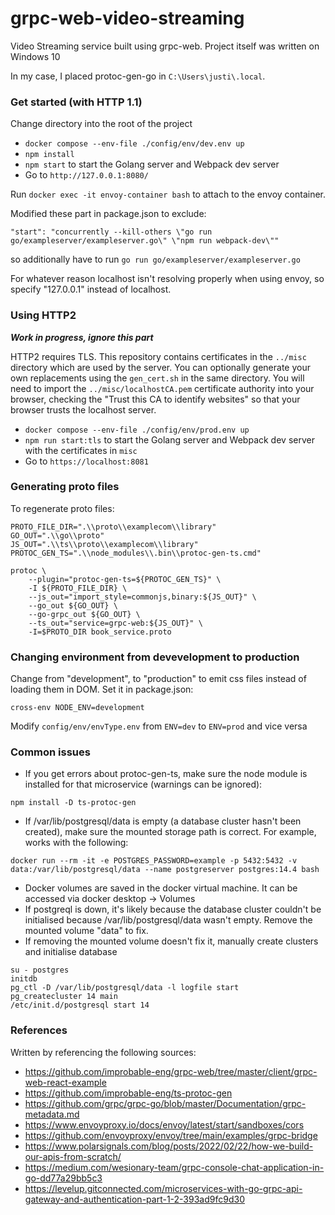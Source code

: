 # grpc-web-video-streaming

Video Streaming service built using grpc-web. Project itself was written on Windows 10

In my case, I placed protoc-gen-go in `C:\Users\justi\.local`.

### Get started (with HTTP 1.1)

Change directory into the root of the project
* `docker compose --env-file ./config/env/dev.env up`
* `npm install`
* `npm start` to start the Golang server and Webpack dev server
* Go to `http://127.0.0.1:8080/`

Run `docker exec -it envoy-container bash` to attach to the envoy container.

Modified these part in package.json to exclude:
```
"start": "concurrently --kill-others \"go run go/exampleserver/exampleserver.go\" \"npm run webpack-dev\""
```
so additionally have to run `go run go/exampleserver/exampleserver.go`

For whatever reason localhost isn't resolving properly when using envoy, so specify "127.0.0.1" instead of localhost.

### Using HTTP2

***Work in progress, ignore this part***

HTTP2 requires TLS. This repository contains certificates in the `../misc` directory which are used by the server. You can optionally generate your own replacements using the `gen_cert.sh` in the same directory.
You will need to import the `../misc/localhostCA.pem` certificate authority into your browser, checking the "Trust this CA to identify websites" so that your browser trusts the localhost server.

* `docker compose --env-file ./config/env/prod.env up`
* `npm run start:tls` to start the Golang server and Webpack dev server with the certificates in `misc`
* Go to `https://localhost:8081`

### Generating proto files

To regenerate proto files:
```
PROTO_FILE_DIR=".\\proto\\examplecom\\library"
GO_OUT=".\\go\\proto"
JS_OUT=".\\ts\\proto\\examplecom\\library"
PROTOC_GEN_TS=".\\node_modules\\.bin\\protoc-gen-ts.cmd"

protoc \
    --plugin="protoc-gen-ts=${PROTOC_GEN_TS}" \
    -I ${PROTO_FILE_DIR} \
    --js_out="import_style=commonjs,binary:${JS_OUT}" \
    --go_out ${GO_OUT} \
    --go-grpc_out ${GO_OUT} \
    --ts_out="service=grpc-web:${JS_OUT}" \
    -I=$PROTO_DIR book_service.proto
```

### Changing environment from devevelopment to production

Change from "development", to "production" to emit css files instead of loading them in DOM. Set it in package.json:
```
cross-env NODE_ENV=development
```

Modify `config/env/envType.env` from `ENV=dev` to `ENV=prod` and vice versa

### Common issues

* If you get errors about protoc-gen-ts, make sure the node module is installed for that microservice (warnings can be ignored):
```
npm install -D ts-protoc-gen
```
* If /var/lib/postgresql/data is empty (a database cluster hasn't been created), make sure the mounted storage path is correct. For example, works with the following:
```
docker run --rm -it -e POSTGRES_PASSWORD=example -p 5432:5432 -v data:/var/lib/postgresql/data --name postgreserver postgres:14.4 bash
```
* Docker volumes are saved in the docker virtual machine. It can be accessed via docker desktop -> Volumes
* If postgreql is down, it's likely because the database cluster couldn't be initialised because /var/lib/postgresql/data wasn't empty. Remove the mounted volume "data" to fix.
* If removing the mounted volume doesn't fix it, manually create clusters and initialise database
```
su - postgres
initdb
pg_ctl -D /var/lib/postgresql/data -l logfile start
pg_createcluster 14 main
/etc/init.d/postgresql start 14
```

### References

Written by referencing the following sources:
* https://github.com/improbable-eng/grpc-web/tree/master/client/grpc-web-react-example
* https://github.com/improbable-eng/ts-protoc-gen
* https://github.com/grpc/grpc-go/blob/master/Documentation/grpc-metadata.md
* https://www.envoyproxy.io/docs/envoy/latest/start/sandboxes/cors
* https://github.com/envoyproxy/envoy/tree/main/examples/grpc-bridge
* https://www.polarsignals.com/blog/posts/2022/02/22/how-we-build-our-apis-from-scratch/
* https://medium.com/wesionary-team/grpc-console-chat-application-in-go-dd77a29bb5c3
* https://levelup.gitconnected.com/microservices-with-go-grpc-api-gateway-and-authentication-part-1-2-393ad9fc9d30